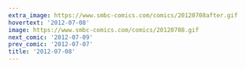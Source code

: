 ```yaml
---
extra_image: https://www.smbc-comics.com/comics/20120708after.gif
hovertext: '2012-07-08'
image: https://www.smbc-comics.com/comics/20120708.gif
next_comic: '2012-07-09'
prev_comic: '2012-07-07'
title: '2012-07-08'
---
```


